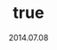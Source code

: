 ---
wip: "True"
id: "8156"
title:
  de: "Unversteckte Lederkarte"
  en: "Unhidden Leather Map"
  fr: "Carte secrète en cuir"
  ja: "隠された地図G1"
  cn: "鞣革制的隐藏地图"
  ko: "1등급 숨겨진 지도"
layout: treasuremap
page_type: guide
categories: "treasuremap"
instanceType: "treasuremap"
date: "2014.07.08"
patchNumber: "2.3"
patchName: "Defenders of Eorzea"
expac: "arr"
image: "/assets/img/content/klassen/Chocobo.webp"
terms:
    - term: "TreasureMaps"
    - term: "Defenders of Eorzea"
sortid: 7
order: 7
plvl: 50
slug: "unversteckte_lederkarte"
maxpartysize: 1
zones:
  - zonename: "Central Shroud"
    fullimage: "/assets/img/treasuremaps/Unversteckte Lederkarte/Tiefer Wald.webp"
    subimage:
      - "/assets/img/treasuremaps/Unversteckte Lederkarte/Tiefer Wald/A.webp"
      - "/assets/img/treasuremaps/Unversteckte Lederkarte/Tiefer Wald/B.webp"
  - zonename: "Lower La Noscea"
    fullimage: "/assets/img/treasuremaps/Unversteckte Lederkarte/Unteres La Noscea.webp"
    subimage:
      - "/assets/img/treasuremaps/Unversteckte Lederkarte/Unteres La Noscea/A.webp"
      - "/assets/img/treasuremaps/Unversteckte Lederkarte/Unteres La Noscea/B.webp"
  - zonename: "Eastern La Noscea"
    fullimage: "/assets/img/treasuremaps/Unversteckte Lederkarte/Östliches La Noscea.webp"
    subimage:
      - "/assets/img/treasuremaps/Unversteckte Lederkarte/Östliches La Noscea/A.webp"
      - "/assets/img/treasuremaps/Unversteckte Lederkarte/Östliches La Noscea/B.webp"
  - zonename: "Western La Noscea"
    fullimage: "/assets/img/treasuremaps/Unversteckte Lederkarte/Westliches La Noscea.webp"
    subimage:
      - "/assets/img/treasuremaps/Unversteckte Lederkarte/Westliches La Noscea/A.webp"
      - "/assets/img/treasuremaps/Unversteckte Lederkarte/Westliches La Noscea/B.webp"
  - zonename: "Upper La Noscea"
    fullimage: "/assets/img/treasuremaps/Unversteckte Lederkarte/Oberes La Noscea.webp"
    subimage:
      - "/assets/img/treasuremaps/Unversteckte Lederkarte/Oberes La Noscea/A.webp"
      - "/assets/img/treasuremaps/Unversteckte Lederkarte/Oberes La Noscea/B.webp"
  - zonename: "Outer La Noscea"
    fullimage: "/assets/img/treasuremaps/Unversteckte Lederkarte/Äußeres La Noscea.webp"
    subimage:
      - "/assets/img/treasuremaps/Unversteckte Lederkarte/Äußeres La Noscea/A.webp"
      - "/assets/img/treasuremaps/Unversteckte Lederkarte/Äußeres La Noscea/B.webp"
  - zonename: "East Shroud"
    fullimage: "/assets/img/treasuremaps/Unversteckte Lederkarte/Ostwald.webp"
    subimage:
      - "/assets/img/treasuremaps/Unversteckte Lederkarte/Ostwald/A.webp"
      - "/assets/img/treasuremaps/Unversteckte Lederkarte/Ostwald/B.webp"
  - zonename: "Western Thanalan"
    fullimage: "/assets/img/treasuremaps/Unversteckte Lederkarte/Westliches Thanalan.webp"
    subimage:
      - "/assets/img/treasuremaps/Unversteckte Lederkarte/Westliches Thanalan/A.webp"
      - "/assets/img/treasuremaps/Unversteckte Lederkarte/Westliches Thanalan/B.webp"
  - zonename: "Central Thanalan"
    fullimage: "/assets/img/treasuremaps/Unversteckte Lederkarte/Zentrales Thanalan.webp"
    subimage:
      - "/assets/img/treasuremaps/Unversteckte Lederkarte/Zentrales Thanalan/A.webp"
      - "/assets/img/treasuremaps/Unversteckte Lederkarte/Zentrales Thanalan/B.webp"
  - zonename: "Eastern Thanalan"
    fullimage: "/assets/img/treasuremaps/Unversteckte Lederkarte/Östliches Thanalan.webp"
    subimage:
      - "/assets/img/treasuremaps/Unversteckte Lederkarte/Östliches Thanalan/A.webp"
      - "/assets/img/treasuremaps/Unversteckte Lederkarte/Östliches Thanalan/B.webp"
  - zonename: "Southern Thanalan"
    fullimage: "/assets/img/treasuremaps/Unversteckte Lederkarte/Südliches Thanalan.webp"
    subimage:
      - "/assets/img/treasuremaps/Unversteckte Lederkarte/Südliches Thanalan/A.webp"
      - "/assets/img/treasuremaps/Unversteckte Lederkarte/Südliches Thanalan/B.webp"
  - zonename: "Northern Thanalan"
    fullimage: "/assets/img/treasuremaps/Unversteckte Lederkarte/Nördliches Thanalan.webp"
    subimage:
      - "/assets/img/treasuremaps/Unversteckte Lederkarte/Nördliches Thanalan/A.webp"
      - "/assets/img/treasuremaps/Unversteckte Lederkarte/Nördliches Thanalan/B.webp"
  - zonename: "Coerthas Central Highlands"
    fullimage: "/assets/img/treasuremaps/Unversteckte Lederkarte/Zentrales Hochland von Coerthas.webp"
    subimage:
      - "/assets/img/treasuremaps/Unversteckte Lederkarte/Zentrales Hochland von Coerthas/A.webp"
      - "/assets/img/treasuremaps/Unversteckte Lederkarte/Zentrales Hochland von Coerthas/B.webp"
  - zonename: "Mor Dhona"
    fullimage: "/assets/img/treasuremaps/Unversteckte Lederkarte/Mor Dhona.webp"
    subimage:
      - "/assets/img/treasuremaps/Unversteckte Lederkarte/Mor Dhona/A.webp"
      - "/assets/img/treasuremaps/Unversteckte Lederkarte/Mor Dhona/B.webp"
  - zonename: "South Shroud"
    fullimage: "/assets/img/treasuremaps/Unversteckte Lederkarte/Südwald.webp"
    subimage:
      - "/assets/img/treasuremaps/Unversteckte Lederkarte/Südwald/A.webp"
      - "/assets/img/treasuremaps/Unversteckte Lederkarte/Südwald/B.webp"
  - zonename: "North Shroud"
    fullimage: "/assets/img/treasuremaps/Unversteckte Lederkarte/Nordwald.webp"
    subimage:
      - "/assets/img/treasuremaps/Unversteckte Lederkarte/Nordwald/A.webp"
      - "/assets/img/treasuremaps/Unversteckte Lederkarte/Nordwald/B.webp"
  - zonename: "Middle La Noscea"
    fullimage: "/assets/img/treasuremaps/Unversteckte Lederkarte/Zentrales La Noscea.webp"
    subimage:
      - "/assets/img/treasuremaps/Unversteckte Lederkarte/Zentrales La Noscea/A.webp"
      - "/assets/img/treasuremaps/Unversteckte Lederkarte/Zentrales La Noscea/B.webp"
---